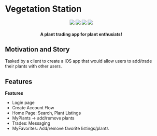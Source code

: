 # Vegetation Station

<div align="center" width="100%">
  <img src="https://img.shields.io/badge/react_native-%2320232a.svg?style=for-the-badge&logo=react&logoColor=%2361DAFB" />
  <img src="https://img.shields.io/badge/node.js-6DA55F?style=for-the-badge&logo=node.js&logoColor=white" />
  <img src="https://img.shields.io/badge/express.js-%23404d59.svg?style=for-the-badge&logo=express&logoColor=%2361DAFB" />
  <img src="https://img.shields.io/badge/firebase-%23039BE5.svg?style=for-the-badge&logo=firebase" />
</div>

<h4 align="center">A plant trading app for plant enthusiats!</h4>

## Motivation and Story
Tasked by a client to create a iOS app that would allow users to add/trade their plants with other users.

## Features

<b>Features</b>
- Login page
- Create Account Flow
- Home Page: Search, Plant Listings
- MyPlants -> add/remove plants
- Trades: Messaging
- MyFavorites: Add/remove favorite listings/plants
